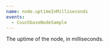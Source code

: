 ```yaml
---
name: node.uptimeInMilliseconds
events:
  - CouchbaseNodeSample
---
```


The uptime of the node, in milliseconds.